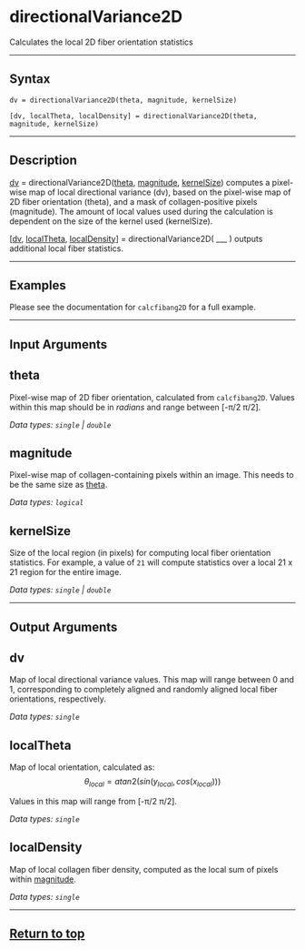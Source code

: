 # directionalVariance2D

Calculates the local 2D fiber orientation statistics

---

## Syntax

`dv = directionalVariance2D(theta, magnitude, kernelSize)`

`[dv, localTheta, localDensity] = directionalVariance2D(theta, magnitude, kernelSize)`

---

## Description

[dv](#dv) = directionalVariance2D([theta](#theta), [magnitude](#magnitude), [kernelSize](#kernelsize)) computes a pixel-wise map of local directional variance (dv), based on the pixel-wise map of 2D fiber orientation (theta), and a mask of collagen-positive pixels (magnitude). The amount of local values used during the calculation is dependent on the size of the kernel used (kernelSize).

[[dv](#dv), [localTheta](#localtheta), [localDensity](#localdensity)] = directionalVariance2D( ___ ) outputs additional local fiber statistics.

---

## Examples

Please see the documentation for `calcfibang2D` for a full example.

---

## Input Arguments

## theta

Pixel-wise map of 2D fiber orientation, calculated from `calcfibang2D`. Values within this map should be in *radians* and range between [-π/2 π/2].

*Data types: `single` | `double`*

## magnitude

Pixel-wise map of collagen-containing pixels within an image. This needs to be the same size as [theta](#theta).

*Data types: `logical`*

## kernelSize

Size of the local region (in pixels) for computing local fiber orientation statistics. For example, a value of `21` will compute statistics over a local 21 x 21 region for the entire image.

*Data types: `single` | `double`*

---

## Output Arguments

## dv

Map of local directional variance values. This map will range between 0 and 1, corresponding to completely aligned and randomly aligned local fiber orientations, respectively.

*Data types: `single`*

## localTheta

Map of local orientation, calculated as: $$\theta_{local} = atan2(sin(y_{local},cos(x_{local})))$$

Values in this map will range from [-π/2 π/2].

*Data types: `single`*

## localDensity

Map of local collagen fiber density, computed as the local sum of pixels within [magnitude](#magnitude).

*Data types: `single`*

---

## [Return to top](#directionalvariance2d)

